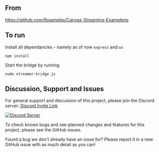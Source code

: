
## From
https://github.com/fbsamples/Canvas-Streaming-Examplenp

## To run

Install all dependancies - namely as of now `express` and `ws` 
```
npm install
```

Start the bridge by running
```
node streamer-bridge.js
```



## Discussion, Support and Issues
For general support and discussion of this project, please join the Discord server: [Discord Invite Link](https://discord.gg/B2cERQ5)

[![Discord Server](https://discordapp.com/api/guilds/552881714196774953/widget.png?style=banner2)](https://discord.gg/B2cERQ5)

To check known bugs and see planned changes and features for this project, please see the GitHub issues.

Found a bug we don't already have an issue for? Please report it in a new GitHub issue with as much detail as you can!
